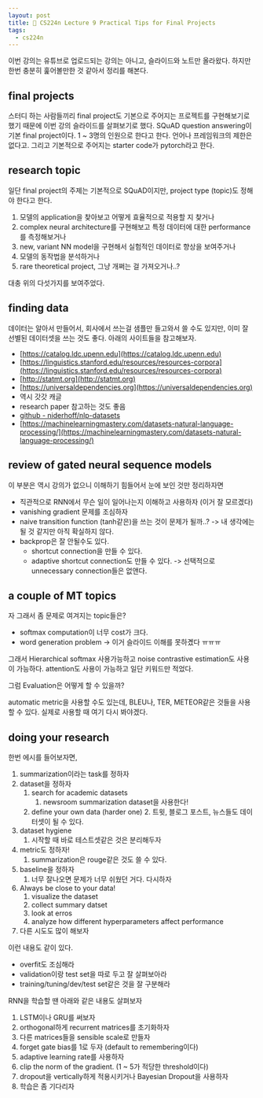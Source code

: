 ```yaml
---
layout: post
title: 📕 CS224n Lecture 9 Practical Tips for Final Projects
tags:
  - cs224n
---
```


이번 강의는 유튜브로 업로드되는 강의는 아니고, 슬라이드와 노트만 올라왔다. 하지만 한번 충분히 훑어볼만한 것 같아서 정리를 해본다.

## final projects

스터디 하는 사람들끼리 final project도 기본으로 주어지는 프로젝트를 구현해보기로 했기 때문에 이번 강의 슬라이드를 살펴보기로 했다. SQuAD question answering이 기본 final project이다. 1 ~ 3명의 인원으로 한다고 한다. 언어나 프레임워크의 제한은 없다고. 그리고 기본적으로 주어지는 starter code가 pytorch라고 한다.

## research topic

일단 final project의 주제는 기본적으로 SQuAD이지만, project type (topic)도 정해야 한다고 한다.

1. 모델의 application을 찾아보고 어떻게 효율적으로 적용할 지 찾거나
2. complex neural architecture를 구현해보고 특정 데이터에 대한 performance를 측정해보거나
3. new, variant NN model을 구현해서 실험적인 데이터로 향상을 보여주거나
4. 모델의 동작법을 분석하거나
5. rare theoretical project, 그냥 개쩌는 걸 가져오거나..?

대충 위의 다섯가지를 보여주었다.

## finding data

데이터는 알아서 만들어서, 회사에서 쓰는걸 샘플만 들고와서 쓸 수도 있지만, 이미 잘 선별된 데이터셋을 쓰는 것도 좋다. 아래의 사이트들을 참고해보자.

* [https://catalog.ldc.upenn.edu](https://catalog.ldc.upenn.edu)
* [https://linguistics.stanford.edu/resources/resources-corpora](https://linguistics.stanford.edu/resources/resources-corpora)
* [http://statmt.org](http://statmt.org)
* [https://universaldependencies.org](https://universaldependencies.org)
* 역시 갓갓 캐글
* research paper 참고하는 것도 좋음
* [github - niderhoff/nlp-datasets](https://github.com/niderhoff/nlp-datasets)
* [https://machinelearningmastery.com/datasets-natural-language-processing/](https://machinelearningmastery.com/datasets-natural-language-processing/)

## review of gated neural sequence models

이 부분은 역시 강의가 없으니 이해하기 힘들어서 눈에 보인 것만 정리하자면

* 직관적으로 RNN에서 무슨 일이 일어나는지 이해하고 사용하자 (이거 잘 모르겠다)
* vanishing gradient 문제를 조심하자
* naive transition function (tanh같은)을 쓰는 것이 문제가 될까..? -> 내 생각에는 될 것 같지만 아직 확실하지 않다.
* backprop은 잘 안될수도 있다.
  * shortcut connection을 만들 수 있다.
  * adaptive shortcut connection도 만들 수 있다. -> 선택적으로 unnecessary connection들은 없앤다.

## a couple of MT topics

자 그래서 좀 문제로 여겨지는 topic들은?

* softmax computation이 너무 cost가 크다.
* word generation problem -> 이거 슬라이드 이해를 못하곘다 ㅠㅠㅠ

그래서 Hierarchical softmax 사용가능하고 noise contrastive estimation도 사용이 가능하다. attention도 사용이 가능하고 일단 키워드만 적었다.

그럼 Evaluation은 어떻게 할 수 있을까?

automatic metric을 사용할 수도 있는데, BLEU나, TER, METEOR같은 것들을 사용할 수 있다. 실제로 사용할 때 여기 다시 봐야겠다.

## doing your research

한번 에시를 들어보자면,

1. summarization이라는 task를 정하자
2. dataset을 정하자
    1. search for academic datasets
        1. newsroom summarization dataset을 사용한다!
    2. define your own data (harder one)
        2. 트윗, 블로그 포스트, 뉴스들도 데이터셋이 될 수 있다.
3. dataset hygiene
    1. 시작할 때 바로 테스트셋같은 것은 분리해두자
4. metric도 정하자!
    1. summarization은 rouge같은 것도 쓸 수 있다.
5. baseline을 정하자
    1. 너무 잘나오면 문제가 너무 쉬웠던 거다. 다시하자
6. Always be close to your data!
    1. visualize the dataset
    2. collect summary datset
    3. look at erros
    4. analyze how different hyperparameters affect performance
7. 다른 시도도 많이 해보자

이런 내용도 같이 있다.

* overfit도 조심해라
* validation이랑 test set을 따로 두고 잘 살펴보아라
* training/tuning/dev/test set같은 것을 잘 구분해라

RNN을 학습할 땐 아래와 같은 내용도 살펴보자

1. LSTM이나 GRU를 써보자
2. orthogonal하게 recurrent matrices를 초기화하자
3. 다른 matrices들을 sensible scale로 만들자
4. forget gate bias를 1로 두자 (default to remembering이다)
5. adaptive learning rate를 사용하자
6. clip the norm of the gradient. (1 ~ 5가 적당한 threshold이다)
7. dropout을 vertically하게 적용시키거나 Bayesian Dropout을 사용하자
8. 학습은 좀 기다리자
